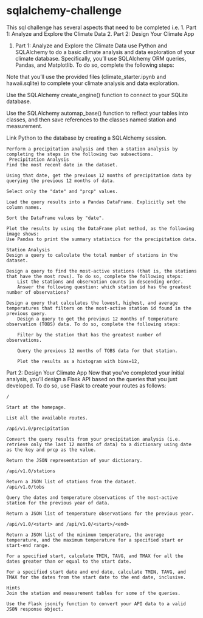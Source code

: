 # sqlalchemy-challenge
This sql challenge has several aspects that need to be completed i.e.
    1. Part 1: Analyze and Explore the Climate Data
    2. Part 2: Design Your Climate App
  

1. Part 1: Analyze and Explore the Climate Data
 use Python and SQLAlchemy to do a basic climate analysis and data exploration of your climate database. Specifically, you’ll use SQLAlchemy ORM queries, Pandas, and Matplotlib. To do so, complete the following steps:

Note that you’ll use the provided files (climate_starter.ipynb and hawaii.sqlite) to complete your climate analysis and data exploration.

Use the SQLAlchemy create_engine() function to connect to your SQLite database.

Use the SQLAlchemy automap_base() function to reflect your tables into classes, and then save references to the classes named station and measurement.

Link Python to the database by creating a SQLAlchemy session.

    Perform a precipitation analysis and then a station analysis by completing the steps in the following two subsections. 
     Precipitation Analysis
    Find the most recent date in the dataset.

    Using that date, get the previous 12 months of precipitation data by querying the previous 12 months of data.

    Select only the "date" and "prcp" values.

    Load the query results into a Pandas DataFrame. Explicitly set the column names.

    Sort the DataFrame values by "date".

    Plot the results by using the DataFrame plot method, as the following image shows:
    Use Pandas to print the summary statistics for the precipitation data.

    Station Analysis
    Design a query to calculate the total number of stations in the dataset.

    Design a query to find the most-active stations (that is, the stations that have the most rows). To do so, complete the following steps:
        List the stations and observation counts in descending order.
        Answer the following question: which station id has the greatest number of observations?
       
    Design a query that calculates the lowest, highest, and average temperatures that filters on the most-active station id found in the previous query.
        Design a query to get the previous 12 months of temperature observation (TOBS) data. To do so, complete the following steps:

        Filter by the station that has the greatest number of observations.

        Query the previous 12 months of TOBS data for that station.

        Plot the results as a histogram with bins=12,




Part 2: Design Your Climate App
Now that you’ve completed your initial analysis, you’ll design a Flask API based on the queries that you just developed. To do so, use Flask to create your routes as follows:

    /

    Start at the homepage.

    List all the available routes.

    /api/v1.0/precipitation

    Convert the query results from your precipitation analysis (i.e. retrieve only the last 12 months of data) to a dictionary using date as the key and prcp as the value.

    Return the JSON representation of your dictionary.

    /api/v1.0/stations

    Return a JSON list of stations from the dataset.
    /api/v1.0/tobs

    Query the dates and temperature observations of the most-active station for the previous year of data.

    Return a JSON list of temperature observations for the previous year.

    /api/v1.0/<start> and /api/v1.0/<start>/<end>

    Return a JSON list of the minimum temperature, the average temperature, and the maximum temperature for a specified start or start-end range.

    For a specified start, calculate TMIN, TAVG, and TMAX for all the dates greater than or equal to the start date.

    For a specified start date and end date, calculate TMIN, TAVG, and TMAX for the dates from the start date to the end date, inclusive.

    Hints
    Join the station and measurement tables for some of the queries.

    Use the Flask jsonify function to convert your API data to a valid JSON response object.